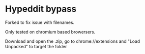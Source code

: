 # Hypeddit bypass

Forked to fix issue with filenames.

Only tested on chromium based browersers.

Download and open the .zip, go to chrome://extensions and "Load Unpacked" to target the folder
